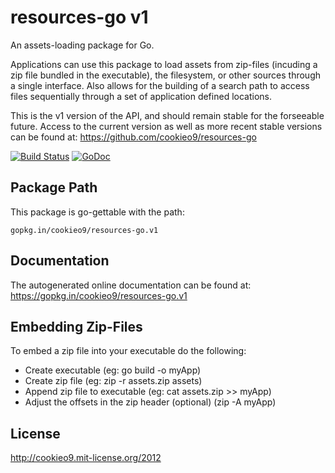 resources-go v1
===============

An assets-loading package for Go.

Applications can use this package to load assets from zip-files (incuding a zip file bundled in the executable),
the filesystem, or other sources through a single interface. Also allows for the building of a search path to access
files sequentially through a set of application defined locations.

This is the v1 version of the API, and should remain stable for the forseeable future. Access to the current version
as well as more recent stable versions can be found at: <https://github.com/cookieo9/resources-go>

[![Build Status](https://travis-ci.org/cookieo9/resources-go.svg?branch=v1)](https://travis-ci.org/cookieo9/resources-go)
[![GoDoc](https://godoc.org/gopkg.in/cookieo9/resources-go.v1?status.png)](https://godoc.org/gopkg.in/cookieo9/resources-go.v1)

Package Path
------------

This package is go-gettable with the path:

	gopkg.in/cookieo9/resources-go.v1
    
Documentation
-------------

The autogenerated online documentation can be found at: <https://gopkg.in/cookieo9/resources-go.v1>

Embedding Zip-Files
-------------------

To embed a zip file into your executable do the following:
 - Create executable (eg: go build -o myApp)
 - Create zip file  (eg: zip -r assets.zip assets)
 - Append zip file to executable (eg: cat assets.zip >> myApp)
 - Adjust the offsets in the zip header (optional) (zip -A myApp)

License
-------
http://cookieo9.mit-license.org/2012
